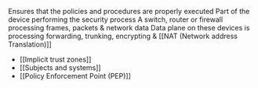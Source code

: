 Ensures that the policies and procedures are properly executed
Part of the device performing the security process
A switch, router or firewall processing frames, packets & network data
Data plane on these devices is processing forwarding, trunking, encrypting & [[NAT (Network address Translation)]]

- [[Implicit trust zones]]
- [[Subjects and systems]]
- [[Policy Enforcement Point (PEP)]]
